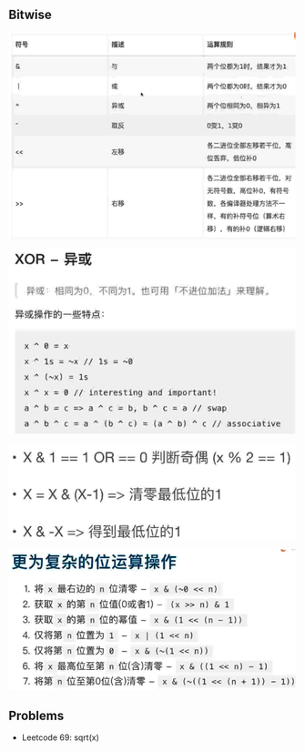 ## Bitwise


![alt text](./imgs/bitwise-operation.png)

![alt text](./imgs/bitwise-xor.png)

![alt text](./imgs/bitwise-usage1.png)

![alt text](./imgs/bitwise-usage2.png)



## Problems
- Leetcode 69: sqrt(x)